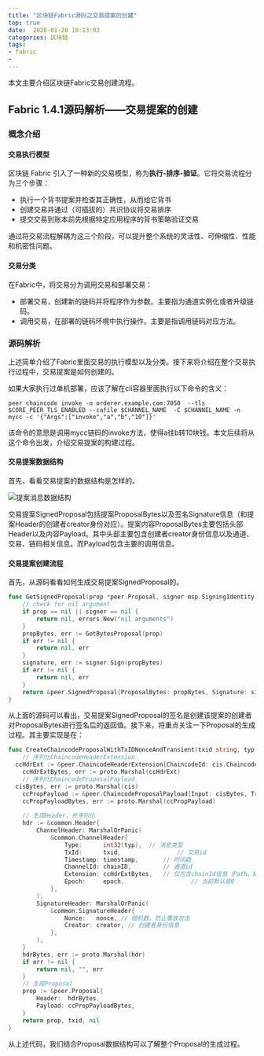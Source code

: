 ```yaml
---
title: "区块链Fabric源码之交易提案的创建"
top: true
date:  2020-01-28 10:13:03
categories: 区块链
tags:
- fabric
- 
---
```


本文主要介绍区块链Fabric交易创建流程。

## Fabric 1.4.1源码解析——交易提案的创建

### 概念介绍

#### 交易执行模型

区块链 Fabric 引入了一种新的交易模型，称为**执行-排序-验证**。它将交易流程分为三个步骤：

- 执行一个背书提案并检查其正确性，从而给它背书
- 创建交易并通过（可插拔的）共识协议将交易排序
- 提交交易到账本前先根据特定应用程序的背书策略验证交易

通过将交易流程解耦为这三个阶段，可以提升整个系统的灵活性、可伸缩性、性能和机密性问题。

#### 交易分类

在Fabric中，将交易分为调用交易和部署交易：

- 部署交易，创建新的链码并将程序作为参数。主要指为通道实例化或者升级链码。
- 调用交易，在部署的链码环境中执行操作。主要是指调用链码对应方法。

### 源码解析

上述简单介绍了Fabric里面交易的执行模型以及分类。接下来将介绍在整个交易执行过程中，交易提案是如何创建的。

如果大家执行过单机部署，应该了解在cli容器里面执行以下命令的含义：

```shell
peer chaincode invoke -o orderer.example.com:7050  --tls $CORE_PEER_TLS_ENABLED --cafile $CHANNEL_NAME  -C $CHANNEL_NAME -n mycc -c '{"Args":["invoke","a","b","10"]}'
```

该命令的意思是调用mycc链码的invoke方法，使得a往b转10块钱。本文后续将从这个命令出发，介绍交易提案的构建过程。

#### 交易提案数据结构

首先，看看交易提案的数据结构是怎样的。

![提案消息数据结构](../../../../../../../Desktop/%E6%8F%90%E6%A1%88%E6%B6%88%E6%81%AF%E6%95%B0%E6%8D%AE%E7%BB%93%E6%9E%84.png)

交易提案SignedProposal包括提案ProposalBytes以及签名Signature信息（和提案Header的创建者creator身份对应）。提案内容ProposalBytes主要包括头部Header以及内容Payload。其中头部主要包含创建者creator身份信息以及通道、交易、链码相关信息。而Payload包含主要的调用信息。

#### 交易提案创建流程

首先，从源码看看如何生成交易提案SignedProposal的。

```go
func GetSignedProposal(prop *peer.Proposal, signer msp.SigningIdentity) (*peer.SignedProposal, error) {
	// check for nil argument
	if prop == nil || signer == nil {
		return nil, errors.New("nil arguments")
	}
	propBytes, err := GetBytesProposal(prop)
	if err != nil {
		return nil, err
	}
	signature, err := signer.Sign(propBytes)
	if err != nil {
		return nil, err
	}
	return &peer.SignedProposal{ProposalBytes: propBytes, Signature: signature}, nil
}
```

从上面的源码可以看出，交易提案SignedProposal的签名是创建该提案的创建者对ProposalBytes进行签名后的返回值。接下来，将重点关注一下Proposal的生成过程。其主要实现是在：

```go
func CreateChaincodeProposalWithTxIDNonceAndTransient(txid string, typ common.HeaderType, chainID string, cis *peer.ChaincodeInvocationSpec, nonce, creator []byte, transientMap map[string][]byte) (*peer.Proposal, string, error) {
	// 序列化ChaincodeHeaderExtension
  ccHdrExt := &peer.ChaincodeHeaderExtension{ChaincodeId: cis.ChaincodeSpec.ChaincodeId}
	ccHdrExtBytes, err := proto.Marshal(ccHdrExt)
	// 序列化ChaincodeProposalPayload
  cisBytes, err := proto.Marshal(cis)
	ccPropPayload := &peer.ChaincodeProposalPayload{Input: cisBytes, TransientMap: transientMap}
	ccPropPayloadBytes, err := proto.Marshal(ccPropPayload)
	
	// 生成Header，并序列化
	hdr := &common.Header{
		ChannelHeader: MarshalOrPanic(
			&common.ChannelHeader{
				Type:      int32(typ),  // 消息类型
				TxId:      txid,				// 交易id
				Timestamp: timestamp,		// 时间戳
				ChannelId: chainID,			// 通道id
				Extension: ccHdrExtBytes,	// 仅包含chainId信息（Path、Name、Version）
				Epoch:     epoch,					// 当前默认是0
			},
		),
		SignatureHeader: MarshalOrPanic(
			&common.SignatureHeader{
				Nonce:   nonce,	// 随机数，防止重放攻击
				Creator: creator, // 创建者身份信息
			},
		),
	}
	hdrBytes, err := proto.Marshal(hdr)
	if err != nil {
		return nil, "", err
	}
	// 生成Proposal
	prop := &peer.Proposal{
		Header:  hdrBytes,
		Payload: ccPropPayloadBytes,
	}
	return prop, txid, nil
}

```

从上述代码，我们结合Proposal数据结构可以了解整个Proposal的生成过程。
